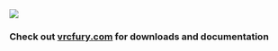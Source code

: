 <a href="https://vrcfury.com">
  <img src="https://vrcfury.com/assets/images/banner-e31a2e464bed25524155b14872ae5e69.png"/>
</a>

### Check out [vrcfury.com](https://vrcfury.com) for downloads and documentation
